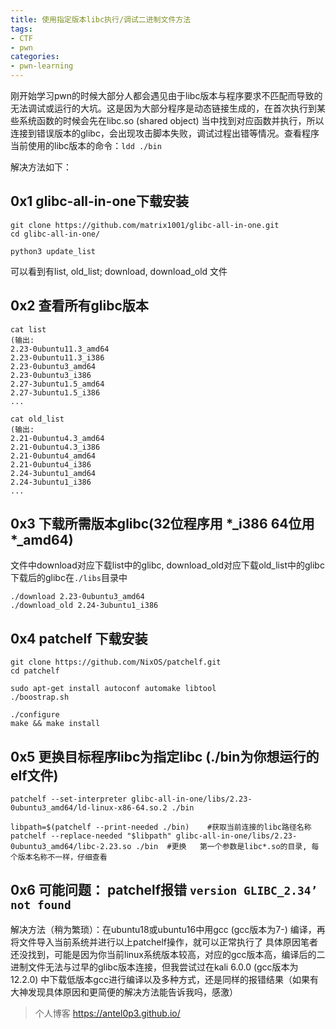 ```yaml
---
title: 使用指定版本libc执行/调试二进制文件方法
tags:
- CTF
- pwn
categories:
- pwn-learning
---
```

刚开始学习pwn的时候大部分人都会遇见由于libc版本与程序要求不匹配而导致的无法调试或运行的大坑。这是因为大部分程序是动态链接生成的，在首次执行到某些系统函数的时候会先在libc.so (shared object) 当中找到对应函数并执行，所以连接到错误版本的glibc，会出现攻击脚本失败，调试过程出错等情况。查看程序当前使用的libc版本的命令：`ldd ./bin`

解决方法如下：

## 0x1 glibc-all-in-one下载安装
```shell
git clone https://github.com/matrix1001/glibc-all-in-one.git
cd glibc-all-in-one/

python3 update_list
```
可以看到有list, old_list; download, download_old 文件

## 0x2 查看所有glibc版本
```shell
cat list
(输出:
2.23-0ubuntu11.3_amd64
2.23-0ubuntu11.3_i386
2.23-0ubuntu3_amd64
2.23-0ubuntu3_i386
2.27-3ubuntu1.5_amd64
2.27-3ubuntu1.5_i386
...

cat old_list
(输出:
2.21-0ubuntu4.3_amd64
2.21-0ubuntu4.3_i386
2.21-0ubuntu4_amd64
2.21-0ubuntu4_i386
2.24-3ubuntu1_amd64
2.24-3ubuntu1_i386
...
```
## 0x3 下载所需版本glibc(32位程序用 \*_i386 64位用 \*_amd64)
文件中download对应下载list中的glibc,  download_old对应下载old_list中的glibc
下载后的glibc在`./libs`目录中
```shell
./download 2.23-0ubuntu3_amd64
./download_old 2.24-3ubuntu1_i386
```

## 0x4 patchelf 下载安装
```shell
git clone https://github.com/NixOS/patchelf.git
cd patchelf

sudo apt-get install autoconf automake libtool
./boostrap.sh

./configure
make && make install
```

## 0x5 更换目标程序libc为指定libc (./bin为你想运行的elf文件)
```shell
patchelf --set-interpreter glibc-all-in-one/libs/2.23-0ubuntu3_amd64/ld-linux-x86-64.so.2 ./bin

libpath=$(patchelf --print-needed ./bin)    #获取当前连接的libc路径名称
patchelf --replace-needed "$libpath" glibc-all-in-one/libs/2.23-0ubuntu3_amd64/libc-2.23.so ./bin  #更换   第一个参数是libc*.so的目录, 每个版本名称不一样，仔细查看

```
## 0x6 可能问题： patchelf报错 `version GLIBC_2.34’ not found` 
解决方法（稍为繁琐）：在ubuntu18或ubuntu16中用gcc (gcc版本为7-) 编译，再将文件导入当前系统并进行以上patchelf操作，就可以正常执行了
具体原因笔者还没找到，可能是因为你当前linux系统版本较高，对应的gcc版本高，编译后的二进制文件无法与过早的glibc版本连接，但我尝试过在kali 6.0.0 (gcc版本为12.2.0) 中下载低版本gcc进行编译以及多种方式，还是同样的报错结果（如果有大神发现具体原因和更简便的解决方法能告诉我吗，感激）

> 个人博客 https://antel0p3.github.io/